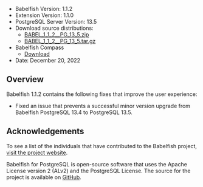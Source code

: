 
- Babelfish Version: 1.1.2
- Extension Version: 1.1.0
- PostgreSQL Server Version: 13.5
- Download source distributions:
  - [BABEL_1_1_2__PG_13_5.zip](https://github.com/babelfish-for-postgresql/babelfish-for-postgresql/releases/download/BABEL_1_1_2__PG_13_5/BABEL_1_1_2__PG_13_5.zip)
  - [BABEL_1_1_2__PG_13_5.tar.gz](https://github.com/babelfish-for-postgresql/babelfish-for-postgresql/releases/download/BABEL_1_1_2__PG_13_5/BABEL_1_1_2__PG_13_5.tar.gz)
- Babelfish Compass
  - [Download](https://github.com/babelfish-for-postgresql/babelfish_compass/releases)
- Date: December 20, 2022


## Overview

Babelfish 1.1.2 contains the following fixes that improve the user experience:

- Fixed an issue that prevents a successful minor version upgrade from Babelfish PostgreSQL 13.4 to PostgreSQL 13.5.


## Acknowledgements

To see a list of the individuals that have contributed to the Babelfish project, [visit the project website](https://babelfishpg.org/contributors/).

Babelfish for PostgreSQL is open-source software that uses the Apache License version 2 (ALv2) and the PostgreSQL License. The source for the project is available on [GitHub](https://github.com/babelfish-for-postgresql). 


